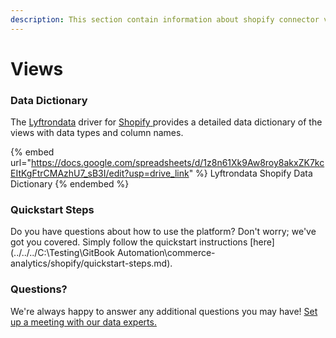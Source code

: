 ```yaml
---
description: This section contain information about shopify connector views information
---
```


# Views

### Data Dictionary

The [Lyftrondata](https://www.lyftrondata.com/) driver for [Shopify](https://www.lyftrondata.com/integration/commerce-analytics/shopify//)[ ](https://www.lyftrondata.com/integration/shopify/)provides a detailed data dictionary of the views with data types and column names.

{% embed url="https://docs.google.com/spreadsheets/d/1z8n61Xk9Aw8roy8akxZK7kcEItKgFtrCMAzhU7_sB3I/edit?usp=drive_link" %}
Lyftrondata Shopify Data Dictionary
{% endembed %}

### Quickstart Steps

Do you have questions about how to use the platform? Don't worry; we've got you covered. Simply follow the quickstart instructions [here](../../../C:\Testing\GitBook Automation\commerce-analytics/shopify/quickstart-steps.md).

### Questions? <a href="#questions" id="questions"></a>

We're always happy to answer any additional questions you may have! [Set up a meeting with our data experts.](https://www.lyftrondata.com/book-a-meeting/)


